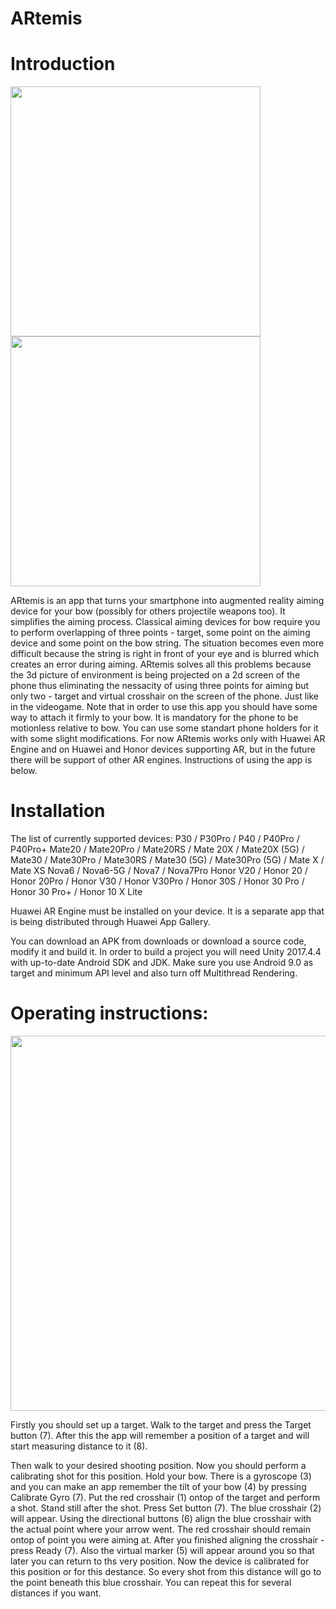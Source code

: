 # ARtemis

# Introduction

<img src="https://user-images.githubusercontent.com/66104180/127740710-99eb2960-6bb5-4822-b3a3-8e7599a883ef.jpg" width="400"/>
<img src="https://user-images.githubusercontent.com/66104180/127740700-0287b059-ac49-4f09-ab9d-5c4b54e9fd73.jpg" width="400"/>

ARtemis is an app that turns your smartphone into augmented reality aiming 
device for your bow (possibly for others projectile weapons too). It simplifies
the aiming process. Classical aiming devices for bow require you to perform overlapping
of three points - target, some point on the aiming device and some point on the bow string. 
The situation becomes even more difficult because the string is right in front of your 
eye and is blurred which creates an error during aiming. ARtemis solves all this problems
because the 3d picture of environment is being projected on a 2d screen of the phone thus
eliminating the nessacity of using three points for aiming but only two - target and virtual
crosshair on the screen of the phone. Just like in the videogame. Note that in order to use
this app you should have some way to attach it firmly to your bow. It is mandatory for the phone
to be motionless relative to bow. You can use some standart phone holders for it with some slight 
modifications. For now ARtemis works only with Huawei AR Engine and on Huawei and Honor devices
supporting AR, but in the future there will be support of other AR engines. Instructions of
using the app is below. 

# Installation

The list of currently supported devices:
P30 / P30Pro / P40 / P40Pro / P40Pro+
Mate20 / Mate20Pro / Mate20RS / Mate 20X / Mate20X (5G) / Mate30 / Mate30Pro / Mate30RS / Mate30 (5G) / Mate30Pro (5G) / Mate X / Mate XS
Nova6 / Nova6-5G / Nova7 / Nova7Pro
Honor V20 / Honor 20 / Honor 20Pro / Honor V30 / Honor V30Pro / Honor 30S / Honor 30 Pro / Honor 30 Pro+ / Honor 10 X Lite

Huawei AR Engine must be installed on your device. It is a separate app that is being distributed through Huawei App Gallery.

You can download an APK from downloads or download a source code, modify it and build it.
In order to build a project you will need Unity 2017.4.4 with up-to-date Android SDK and JDK. 
Make sure you use Android 9.0 as target and minimum API level and also turn off Multithread Rendering. 

# Operating instructions:

<img src="https://user-images.githubusercontent.com/66104180/127740649-e414acc7-dfeb-4af0-b6b7-c7f15739e55b.jpg" width="600"/>

Firstly you should set up a target. Walk to the target and press the Target button (7). After this 
the app will remember a position of a target and will start measuring distance to it (8).

Then walk to your desired shooting position. Now you should perform a calibrating shot
for this position. Hold your bow. There is a gyroscope (3) and you can make an app
remember the tilt of your bow (4) by pressing Calibrate Gyro (7). Put the red crosshair (1)
ontop of the target and perform a shot. Stand still after the shot. Press Set button (7). The
blue crosshair (2) will appear. Using the directional buttons (6) align the blue crosshair
with the actual point where your arrow went. The red crosshair should remain ontop of point you
were aiming at. After you finished aligning the crosshair - press Ready (7). Also the virtual 
marker (5) will appear around you so that later you can return to ths very position. Now the 
device is calibrated for this position or for this destance. So every shot from this distance 
will go to the point beneath this blue crosshair. You can repeat this for several distances 
if you want. 
